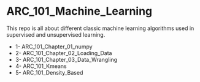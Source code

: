 # ARC_101_Machine_Learning
This repo is all about different classic machine learning algorithms used in supervised and unsupervised learning.
* 1- ARC_101_Chapter_01_numpy
* 2- ARC_101_Chapter_02_Loading_Data
* 3- ARC_101_Chapter_03_Data_Wrangling
* 4- ARC_101_Kmeans
* 5- ARC_101_Density_Based

